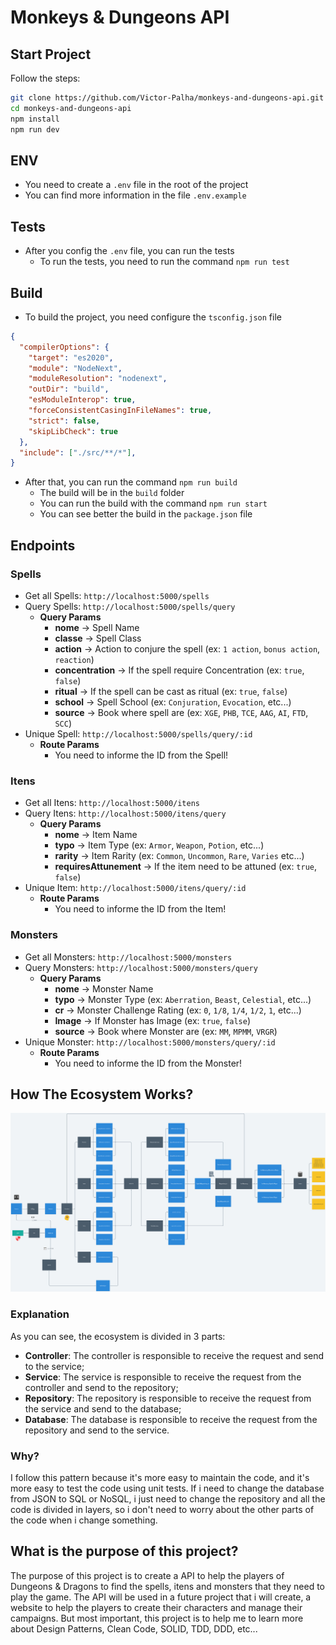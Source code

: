 # Monkeys & Dungeons API
## Start Project
Follow the steps:
```bash
git clone https://github.com/Victor-Palha/monkeys-and-dungeons-api.git
cd monkeys-and-dungeons-api
npm install
npm run dev
```
## ENV
*   You need to create a `.env` file in the root of the project
*   You can find more information in the file `.env.example`
## Tests
*   After you config the `.env` file, you can run the tests
    *   To run the tests, you need to run the command `npm run test`
## Build
*  To build the project, you need configure the `tsconfig.json` file
```json
{
  "compilerOptions": {
    "target": "es2020",
    "module": "NodeNext",           
    "moduleResolution": "nodenext",
    "outDir": "build",
    "esModuleInterop": true,     
    "forceConsistentCasingInFileNames": true,            
    "strict": false,
    "skipLibCheck": true
  },
  "include": ["./src/**/*"],
}
```
*   After that, you can run the command `npm run build`
    *   The build will be in the `build` folder
    *   You can run the build with the command `npm run start`
    *   You can see better the build in the `package.json` file
## Endpoints
### Spells
*   Get all Spells: `http://localhost:5000/spells`
*   Query Spells: `http://localhost:5000/spells/query`
    *   **Query Params**
        *   **nome** -> Spell Name
        *   **classe** -> Spell Class
        *   **action** -> Action to conjure the spell (ex: `1 action`, `bonus action`, `reaction`)
        *   **concentration** -> If the spell require Concentration (ex: `true`, `false`)
        *   **ritual** -> If the spell can be cast as ritual (ex: `true`, `false`)
        *   **school** -> Spell School (ex: `Conjuration`, `Evocation`, etc...)
        *   **source** -> Book where spell are (ex: `XGE`, `PHB`, `TCE`, `AAG`, `AI`, `FTD`, `SCC`)
*   Unique Spell: `http://localhost:5000/spells/query/:id`
    *   **Route Params**
        * You need to informe the ID from the Spell!
### Itens
*   Get all Itens: `http://localhost:5000/itens`
*   Query Itens: `http://localhost:5000/itens/query`
    *   **Query Params**
        *   **nome** -> Item Name
        *   **typo** -> Item Type (ex: `Armor`, `Weapon`, `Potion`, etc...)
        *   **rarity** -> Item Rarity (ex: `Common`, `Uncommon`, `Rare`, `Varies` etc...)
        *   **requiresAttunement** -> If the item need to be attuned (ex: `true`, `false`)
*   Unique Item: `http://localhost:5000/itens/query/:id`
    *   **Route Params**
        * You need to informe the ID from the Item!
### Monsters
*   Get all Monsters: `http://localhost:5000/monsters`
*   Query Monsters: `http://localhost:5000/monsters/query`
    *   **Query Params**
        *   **nome** -> Monster Name
        *   **typo** -> Monster Type (ex: `Aberration`, `Beast`, `Celestial`, etc...)
        *   **cr** -> Monster Challenge Rating (ex: `0`, `1/8`, `1/4`, `1/2`, `1`, etc...)
        *   **Image** -> If Monster has Image (ex: `true`, `false`)
        *   **source** -> Book where Monster are (ex: `MM`, `MPMM`, `VRGR`)
*   Unique Monster: `http://localhost:5000/monsters/query/:id`
    *   **Route Params**
        * You need to informe the ID from the Monster!
## How The Ecosystem Works?
![Ecosystem](./Readme/Untitled.png)

### Explanation
As you can see, the ecosystem is divided in 3 parts:
*  **Controller**: The controller is responsible to receive the request and send to the service;
*  **Service**: The service is responsible to receive the request from the controller and send to the repository;
*  **Repository**: The repository is responsible to receive the request from the service and send to the database;
*  **Database**: The database is responsible to receive the request from the repository and send to the service.
### Why?
I follow this pattern because it's more easy to maintain the code, and it's more easy to test the code using unit tests. If i need to change the database from JSON to SQL or NoSQL, i just need to change the repository and all the code is divided in layers, so i don't need to worry about the other parts of the code when i change something.

## What is the purpose of this project?
The purpose of this project is to create a API to help the players of Dungeons & Dragons to find the spells, itens and monsters that they need to play the game. The API will be used in a future project that i will create, a website to help the players to create their characters and manage their campaigns. But most important, this project is to help me to learn more about Design Patterns, Clean Code, SOLID, TDD, DDD, etc...
